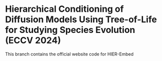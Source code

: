 # Hierarchical Conditioning of Diffusion Models Using Tree-of-Life for Studying Species Evolution (ECCV 2024)

This branch contains the official website code for HIER-Embed
